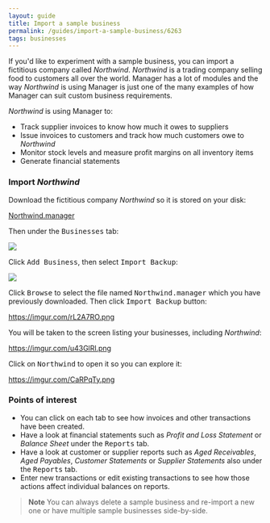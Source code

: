 ```yaml
---
layout: guide
title: Import a sample business
permalink: /guides/import-a-sample-business/6263
tags: businesses
---
```

If you'd like to experiment with a sample business, you can import a fictitious company called *Northwind*. *Northwind* is a trading company selling food to customers all over the world. Manager has a lot of modules and the way *Northwind* is using Manager is just one of the many examples of how Manager can suit custom business requirements.

*Northwind* is using Manager to:

- Track supplier invoices to know how much it owes to suppliers
- Issue invoices to customers and track how much customers owe to *Northwind*
- Monitor stock levels and measure profit margins on all inventory items
- Generate financial statements

### Import _Northwind_

Download the fictitious company *Northwind* so it is stored on your disk:

<a class="attachment" href="https://mngr.s3.amazonaws.com/Northwind.manager">Northwind.manager</a>

Then under the <kbd>Businesses</kbd> tab:

<img src='/uploads/manager1/original/2X/6/69be8874bada73dee295cdd9d9721e7577412b8c.png'>

Click <kbd>Add Business</kbd>, then select <kbd>Import Backup</kbd>:

<img src='/uploads/manager1/original/2X/3/33989406c9b0262cbf65a5db65d257124d30ff6a.png'>

Click <kbd>Browse</kbd> to select the file named <kbd>Northwind.manager</kbd> which you have previously downloaded. Then click <kbd>Import Backup</kbd> button:

https://imgur.com/rL2A7RO.png

You will be taken to the screen listing your businesses, including *Northwind*:

https://imgur.com/u43GlRl.png

Click on <kbd>Northwind</kbd> to open it so you can explore it:

https://imgur.com/CaRPqTy.png

### Points of interest

- You can click on each tab to see how invoices and other transactions have been created.
- Have a look at financial statements such as *Profit and Loss Statement* or *Balance Sheet* under the <kbd>Reports</kbd> tab.
- Have a look at customer or supplier reports such as *Aged Receivables*, *Aged Payables*, *Customer Statements* or *Supplier Statements* also under the <kbd>Reports</kbd> tab.
- Enter new transactions or edit existing transactions to see how those actions affect individual balances on reports.

> **Note**
You can always delete a sample business and re-import a new one or have multiple sample businesses side-by-side.